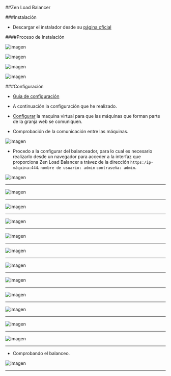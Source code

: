 ##Zen Load Balancer

###Instalación

- Descargar el instalador desde su [página oficial](http://www.zenloadbalancer.com/community/downloads/) 

####Proceso de Instalación 

![imagen](https://github.com/marlenelis/SWAP1516/blob/master/images/p3_Zen.jpg)

![imagen](https://github.com/marlenelis/SWAP1516/blob/master/images/p3_Zen1.jpg)


![imagen](https://github.com/marlenelis/SWAP1516/blob/master/images/p3_Zen3.jpg)

![imagen](https://github.com/marlenelis/SWAP1516/blob/master/images/p3_Zen5.jpg)



###Configuración

- [Guia de configuración](http://www.zenloadbalancer.com/zlb-administration-guide-v304/)

- A continuación la configuración que he realizado.

- [Configurar](https://github.com/marlenelis/SWAP1516/blob/master/Practicas/red_interna.md) la maquina virtual para que las máquinas que forman parte de la granja web se comuniquen.

- Comprobación de la comunicación entre las máquinas.

![imagen](https://github.com/marlenelis/SWAP1516/blob/master/images/zlb_ping.jpg)

- Procedo a la configurar del balanceador, para lo cual es necesario realizarlo desde un navegador para acceder a la interfaz que proporciona Zen Load Balancer a trávez de la dirección `https:/ip-máquina:444`. `nombre de usuario: admin`  `contraseña: admin`. 


![imagen](https://github.com/marlenelis/SWAP1516/blob/master/images/zlb_1.jpg)
_____________

![imagen](https://github.com/marlenelis/SWAP1516/blob/master/images/zlb_4.jpg)
_____________

![imagen](https://github.com/marlenelis/SWAP1516/blob/master/images/zlb_5.jpg)
_____________

![imagen](https://github.com/marlenelis/SWAP1516/blob/master/images/zlb_9.jpg)
_____________

![imagen](https://github.com/marlenelis/SWAP1516/blob/master/images/zlb_11.jpg)
_____________

![imagen](https://github.com/marlenelis/SWAP1516/blob/master/images/zlb_12.jpg)
_____________

![imagen](https://github.com/marlenelis/SWAP1516/blob/master/images/zlb_13.jpg)
_____________

![imagen](https://github.com/marlenelis/SWAP1516/blob/master/images/zlb_14.jpg)
_____________

![imagen](https://github.com/marlenelis/SWAP1516/blob/master/images/zlb_15.jpg)
_____________

![imagen](https://github.com/marlenelis/SWAP1516/blob/master/images/zlb_16.jpg)
_____________

![imagen](https://github.com/marlenelis/SWAP1516/blob/master/images/zlb_17.jpg)
_____________

![imagen](https://github.com/marlenelis/SWAP1516/blob/master/images/zlb_18.jpg)
_____________

- Comprobando el balanceo.

![imagen](https://github.com/marlenelis/SWAP1516/blob/master/images/zlb_19.jpg)
_____________







